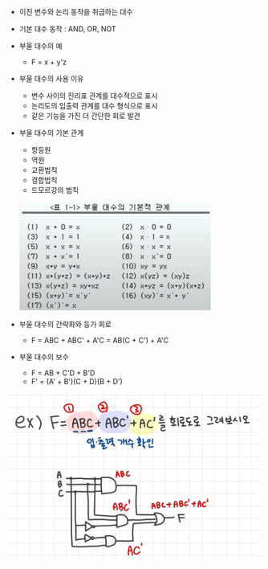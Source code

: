 - 이진 변수와 논리 동작을 취급하는 대수
- 기본 대수 동작 : AND, OR, NOT
- 부울 대수의 예
  - F = x + y'z
- 부울 대수의 사용 이유
  - 변수 사이의 진리표 관계를 대수적으로 표시
  - 논리도의 입출력 관계를 대수 형식으로 표시
  - 같은 기능을 가진 더 간단한 회로 발견
- 부울 대수의 기본 관계
  - 항등원
  - 역원
  - 교환법칙
  - 결합법칙
  - 드모르강의 법칙

  ![img](/img/부울%20대수의%20관계.png)

- 부울 대수의 간략화와 등가 회로
  - F = ABC + ABC' + A'C = AB(C + C') + A'C

- 부울 대수의 보수
  - F = AB + C'D + B'D
  - F' = (A' + B')(C + D)(B + D')

![img](/img/논리회로%20예시.png)